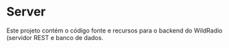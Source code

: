 # Server

Este projeto contém o código fonte e recursos para o backend do WildRadio (servidor REST e banco de dados.
